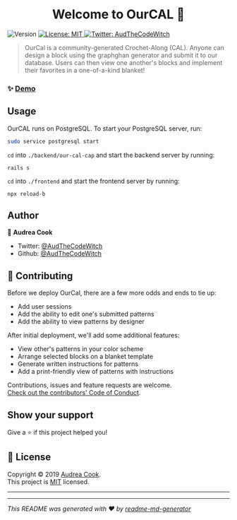 <h1 align="center">Welcome to OurCAL 👋</h1>
<p>
  <img alt="Version" src="https://img.shields.io/badge/version-0.2.0-blue.svg?cacheSeconds=2592000" />
  <a href="https://github.com/AudTheCodeWitch/OurCAL/blob/master/LICENSE" target="_blank">
    <img alt="License: MIT" src="https://img.shields.io/badge/License-MIT-yellow.svg" />
  </a>
  <a href="https://twitter.com/AudTheCodeWitch" target="_blank">
    <img alt="Twitter: AudTheCodeWitch" src="https://img.shields.io/twitter/follow/AudTheCodeWitch.svg?style=social" />
  </a>
</p>

>  OurCal is a community-generated Crochet-Along (CAL). Anyone can design a
          block using the graphghan generator and submit it to our database. Users
          can then view one another's blocks and implement their favorites in a
          one-of-a-kind blanket!
       
### ✨ [Demo](https://youtu.be/Q4ZJAEO2FJM)

## Usage
OurCAL runs on PostgreSQL. To start your PostgreSQL server, run: 
```sh
sudo service postgresql start
```

`cd` into `./backend/our-cal-cap` and start the backend server by running:
```shell script
rails s
```

`cd` into `./frontend` and start the frontend server by running:
```shell script
npx reload-b
```


## Author

👤 **Audrea Cook**

* Twitter: [@AudTheCodeWitch](https://twitter.com/AudTheCodeWitch)
* Github: [@AudTheCodeWitch](https://github.com/AudTheCodeWitch)

## 🤝 Contributing
Before we deploy OurCal, there are a few more odds and ends to tie up:
* Add user sessions
* Add the ability to edit one's submitted patterns
* Add the ability to view patterns by designer
          
After initial deployment, we'll add some additional features:
* View other's patterns in your color scheme
* Arrange selected blocks on a blanket template
* Generate written instructions for patterns
* Add a print-friendly view of patterns with instructions
          
Contributions, issues and feature requests are welcome.<br />
[Check out the contributors' Code of Conduct](./CODE_OF_CONDUCT.md).<br />

## Show your support

Give a ⭐️ if this project helped you!

## 📝 License

Copyright © 2019 [Audrea Cook](https://github.com/AudTheCodeWitch).<br />
This project is [MIT](https://github.com/AudTheCodeWitch/OurCAL/blob/master/LICENSE) licensed.

---

***
_This README was generated with ❤️ by [readme-md-generator](https://github.com/kefranabg/readme-md-generator)_
